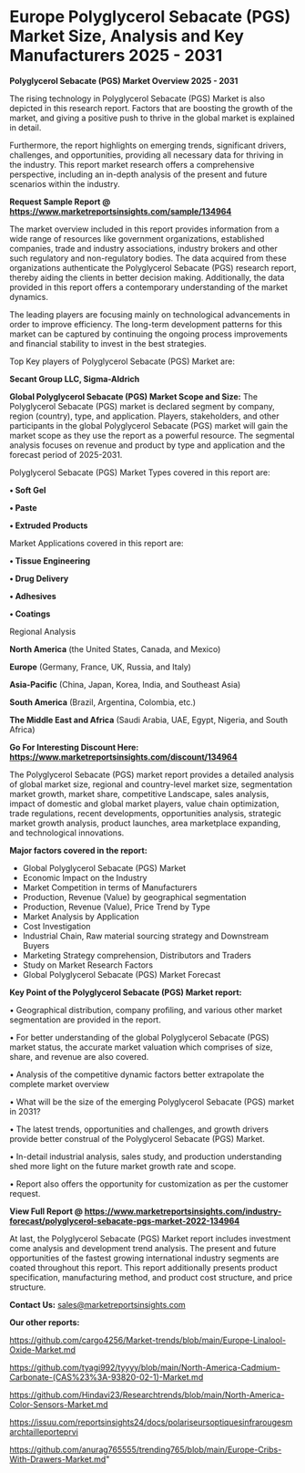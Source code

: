 # Europe Polyglycerol Sebacate (PGS) Market Size, Analysis and Key Manufacturers 2025 - 2031

<Strong> Polyglycerol Sebacate (PGS) Market Overview 2025 - 2031</strong>

The rising technology in Polyglycerol Sebacate (PGS) Market is also depicted in this research report. Factors that are boosting the growth of the market, and giving a positive push to thrive in the global market is explained in detail.

Furthermore, the report highlights on emerging trends, significant drivers, challenges, and opportunities, providing all necessary data for thriving in the industry. This report market research offers a comprehensive perspective, including an in-depth analysis of the present and future scenarios within the industry.

<strong>Request Sample Report @ <a href=https://www.marketreportsinsights.com/sample/134964>https://www.marketreportsinsights.com/sample/134964</a></strong>

The market overview included in this report provides information from a wide range of resources like government organizations, established companies, trade and industry associations, industry brokers and other such regulatory and non-regulatory bodies. The data acquired from these organizations authenticate the Polyglycerol Sebacate (PGS) research report, thereby aiding the clients in better decision making. Additionally, the data provided in this report offers a contemporary understanding of the market dynamics.

The leading players are focusing mainly on technological advancements in order to improve efficiency. The long-term development patterns for this market can be captured by continuing the ongoing process improvements and financial stability to invest in the best strategies.

Top Key players of Polyglycerol Sebacate (PGS) Market are:

<strong>Secant Group LLC, Sigma-Aldrich</strong>

<strong><b>Global Polyglycerol Sebacate (PGS) Market Scope and Size:</b></strong>
The Polyglycerol Sebacate (PGS) market is declared segment by company, region (country), type, and application. Players, stakeholders, and other participants in the global Polyglycerol Sebacate (PGS) market will gain the market scope as they use the report as a powerful resource. The segmental analysis focuses on revenue and product by type and application and the forecast period of 2025-2031.

Polyglycerol Sebacate (PGS) Market Types covered in this report are:

<strong>• Soft Gel

• Paste

• Extruded Products</strong>

Market Applications covered in this report are:

<strong>• Tissue Engineering

• Drug Delivery

• Adhesives

• Coatings</strong> 

Regional Analysis

<strong>North America</strong> (the United States, Canada, and Mexico)

<strong>Europe</strong> (Germany, France, UK, Russia, and Italy)

<strong>Asia-Pacific</strong> (China, Japan, Korea, India, and Southeast Asia)

<strong>South America</strong> (Brazil, Argentina, Colombia, etc.)

<strong>The Middle East and Africa</strong> (Saudi Arabia, UAE, Egypt, Nigeria, and South Africa)

<strong>Go For Interesting Discount Here: <a href=https://www.marketreportsinsights.com/discount/134964>https://www.marketreportsinsights.com/discount/134964</a></strong>

The Polyglycerol Sebacate (PGS) market report provides a detailed analysis of global market size, regional and country-level market size, segmentation market growth, market share, competitive Landscape, sales analysis, impact of domestic and global market players, value chain optimization, trade regulations, recent developments, opportunities analysis, strategic market growth analysis, product launches, area marketplace expanding, and technological innovations.

<strong><b>Major factors covered in the report:</b></strong>
<ul>
  <li>Global Polyglycerol Sebacate (PGS) Market </li>
  <li>Economic Impact on the Industry</li>
  <li>Market Competition in terms of Manufacturers</li>
  <li>Production, Revenue (Value) by geographical segmentation</li>
  <li>Production, Revenue (Value), Price Trend by Type</li>
  <li>Market Analysis by Application</li>
  <li>Cost Investigation</li>
  <li>Industrial Chain, Raw material sourcing strategy and Downstream Buyers</li>
  <li>Marketing Strategy comprehension, Distributors and Traders</li>
  <li>Study on Market Research Factors</li>
  <li>Global Polyglycerol Sebacate (PGS) Market Forecast</li>
</ul>

<strong><b>Key Point of the Polyglycerol Sebacate (PGS) Market report:</b></strong>

• Geographical distribution, company profiling, and various other market segmentation are provided in the report.

• For better understanding of the global Polyglycerol Sebacate (PGS) market status, the accurate market valuation which comprises of size, share, and revenue are also covered.

• Analysis of the competitive dynamic factors better extrapolate the complete market overview

• What will be the size of the emerging Polyglycerol Sebacate (PGS) market in 2031?

• The latest trends, opportunities and challenges, and growth drivers provide better construal of the Polyglycerol Sebacate (PGS) Market.

• In-detail industrial analysis, sales study, and production understanding shed more light on the future market growth rate and scope.

• Report also offers the opportunity for customization as per the customer request.

<strong><b>View Full Report @ <a href=https://www.marketreportsinsights.com/industry-forecast/polyglycerol-sebacate-pgs-market-2022-134964>https://www.marketreportsinsights.com/industry-forecast/polyglycerol-sebacate-pgs-market-2022-134964</a></b></strong>


At last, the Polyglycerol Sebacate (PGS) Market report includes investment come analysis and development trend analysis. The present and future opportunities of the fastest growing international industry segments are coated throughout this report. This report additionally presents product specification, manufacturing method, and product cost structure, and price structure.

<strong>Contact Us:</strong>
sales@marketreportsinsights.com

<strong>Our other reports:</strong>

<a href=https://github.com/cargo4256/Market-trends/blob/main/Europe-Linalool-Oxide-Market.md>https://github.com/cargo4256/Market-trends/blob/main/Europe-Linalool-Oxide-Market.md</a>

<a href=https://github.com/tyagi992/tyyyy/blob/main/North-America-Cadmium-Carbonate-(CAS%23%3A-93820-02-1)-Market.md>https://github.com/tyagi992/tyyyy/blob/main/North-America-Cadmium-Carbonate-(CAS%23%3A-93820-02-1)-Market.md</a>

<a href=https://github.com/Hindavi23/Researchtrends/blob/main/North-America-Color-Sensors-Market.md>https://github.com/Hindavi23/Researchtrends/blob/main/North-America-Color-Sensors-Market.md</a>

<a href=https://issuu.com/reportsinsights24/docs/polariseursoptiquesinfrarougesmarchtailleporteprvi>https://issuu.com/reportsinsights24/docs/polariseursoptiquesinfrarougesmarchtailleporteprvi</a>

<a href=https://github.com/anurag765555/trending765/blob/main/Europe-Cribs-With-Drawers-Market.md>https://github.com/anurag765555/trending765/blob/main/Europe-Cribs-With-Drawers-Market.md</a>"
